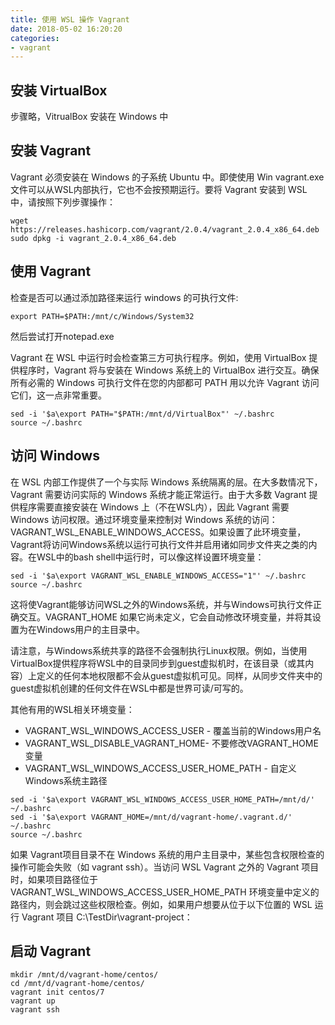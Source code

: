 ```yaml
---
title: 使用 WSL 操作 Vagrant
date: 2018-05-02 16:20:20
categories: 
- vagrant
---
```


## 安装 VirtualBox

步骤略，VitrualBox 安装在 Windows 中

## 安装 Vagrant

Vagrant 必须安装在 Windows 的子系统 Ubuntu 中。即使使用 Win vagrant.exe 文件可以从WSL内部执行，它也不会按预期运行。要将 Vagrant 安装到 WSL 中，请按照下列步骤操作：

```
wget https://releases.hashicorp.com/vagrant/2.0.4/vagrant_2.0.4_x86_64.deb
sudo dpkg -i vagrant_2.0.4_x86_64.deb
```

## 使用 Vagrant

检查是否可以通过添加路径来运行 windows 的可执行文件:
```
export PATH=$PATH:/mnt/c/Windows/System32
```

然后尝试打开notepad.exe

Vagrant 在 WSL 中运行时会检查第三方可执行程序。例如，使用 VirtualBox 提供程序时，Vagrant 将与安装在 Windows 系统上的 VirtualBox 进行交互。确保所有必需的 Windows 可执行文件在您的内部都可 PATH 用以允许 Vagrant 访问它们，这一点非常重要。

```
sed -i '$a\export PATH="$PATH:/mnt/d/VirtualBox"' ~/.bashrc
source ~/.bashrc
```

## 访问 Windows

在 WSL 内部工作提供了一个与实际 Windows 系统隔离的层。在大多数情况下，Vagrant 需要访问实际的 Windows 系统才能正常运行。由于大多数 Vagrant 提供程序需要直接安装在 Windows 上（不在WSL内），因此 Vagrant 需要 Windows 访问权限。通过环境变量来控制对 Windows 系统的访问：VAGRANT_WSL_ENABLE_WINDOWS_ACCESS。如果设置了此环境变量，Vagrant将访问Windows系统以运行可执行文件并启用诸如同步文件夹之类的内容。在WSL中的bash shell中运行时，可以像这样设置环境变量：

```
sed -i '$a\export VAGRANT_WSL_ENABLE_WINDOWS_ACCESS="1"' ~/.bashrc
source ~/.bashrc
```

这将使Vagrant能够访问WSL之外的Windows系统，并与Windows可执行文件正确交互。VAGRANT_HOME 如果它尚未定义，它会自动修改环境变量，并将其设置为在Windows用户的主目录中。


请注意，与Windows系统共享的路径不会强制执行Linux权限。例如，当使用VirtualBox提供程序将WSL中的目录同步到guest虚拟机时，在该目录（或其内容）上定义的任何本地权限都不会从guest虚拟机可见。同样，从同步文件夹中的guest虚拟机创建的任何文件在WSL中都是世界可读/可写的。

其他有用的WSL相关环境变量：

- VAGRANT_WSL_WINDOWS_ACCESS_USER - 覆盖当前的Windows用户名
- VAGRANT_WSL_DISABLE_VAGRANT_HOME- 不要修改VAGRANT_HOME变量
- VAGRANT_WSL_WINDOWS_ACCESS_USER_HOME_PATH - 自定义Windows系统主路径

```
sed -i '$a\export VAGRANT_WSL_WINDOWS_ACCESS_USER_HOME_PATH=/mnt/d/' ~/.bashrc
sed -i '$a\export VAGRANT_HOME=/mnt/d/vagrant-home/.vagrant.d/' ~/.bashrc
source ~/.bashrc
```

如果 Vagrant项目目录不在 Windows 系统的用户主目录中，某些包含权限检查的操作可能会失败（如 vagrant ssh）。当访问 WSL Vagrant 之外的 Vagrant 项目时，如果项目路径位于VAGRANT_WSL_WINDOWS_ACCESS_USER_HOME_PATH 环境变量中定义的路径内，则会跳过这些权限检查。例如，如果用户想要从位于以下位置的 WSL 运行 Vagrant 项目 C:\TestDir\vagrant-project：

## 启动 Vagrant

```
mkdir /mnt/d/vagrant-home/centos/
cd /mnt/d/vagrant-home/centos/
vagrant init centos/7
vagrant up
vagrant ssh
```


